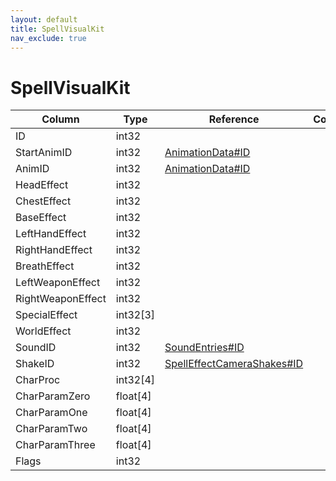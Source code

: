 ```yaml
---
layout: default
title: SpellVisualKit
nav_exclude: true
---
```

# SpellVisualKit

| Column | Type | Reference | Comment |
|--------|------|-----------|---------|
|ID|int32|||
|StartAnimID|int32|[AnimationData#ID](AnimationData)||
|AnimID|int32|[AnimationData#ID](AnimationData)||
|HeadEffect|int32|||
|ChestEffect|int32|||
|BaseEffect|int32|||
|LeftHandEffect|int32|||
|RightHandEffect|int32|||
|BreathEffect|int32|||
|LeftWeaponEffect|int32|||
|RightWeaponEffect|int32|||
|SpecialEffect|int32[3]|||
|WorldEffect|int32|||
|SoundID|int32|[SoundEntries#ID](SoundEntries)||
|ShakeID|int32|[SpellEffectCameraShakes#ID](SpellEffectCameraShakes)||
|CharProc|int32[4]|||
|CharParamZero|float[4]|||
|CharParamOne|float[4]|||
|CharParamTwo|float[4]|||
|CharParamThree|float[4]|||
|Flags|int32|||
